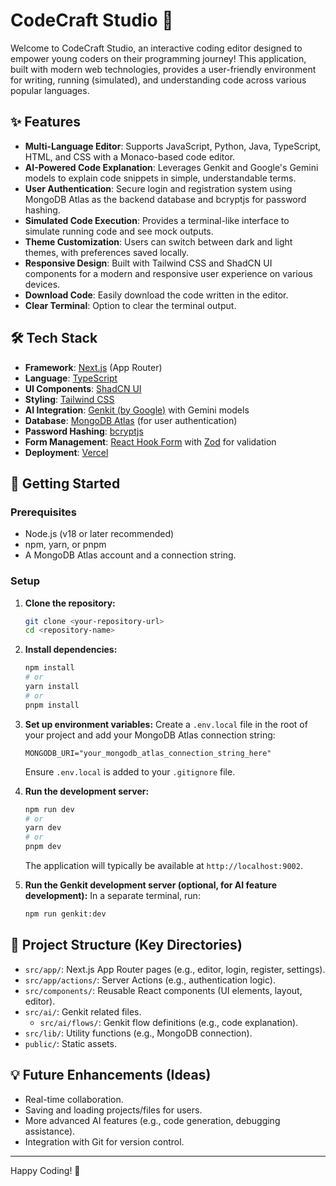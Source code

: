 # CodeCraft Studio 🚀

Welcome to CodeCraft Studio, an interactive coding editor designed to empower young coders on their programming journey! This application, built with modern web technologies, provides a user-friendly environment for writing, running (simulated), and understanding code across various popular languages.

## ✨ Features

*   **Multi-Language Editor**: Supports JavaScript, Python, Java, TypeScript, HTML, and CSS with a Monaco-based code editor.
*   **AI-Powered Code Explanation**: Leverages Genkit and Google's Gemini models to explain code snippets in simple, understandable terms.
*   **User Authentication**: Secure login and registration system using MongoDB Atlas as the backend database and bcryptjs for password hashing.
*   **Simulated Code Execution**: Provides a terminal-like interface to simulate running code and see mock outputs.
*   **Theme Customization**: Users can switch between dark and light themes, with preferences saved locally.
*   **Responsive Design**: Built with Tailwind CSS and ShadCN UI components for a modern and responsive user experience on various devices.
*   **Download Code**: Easily download the code written in the editor.
*   **Clear Terminal**: Option to clear the terminal output.

## 🛠️ Tech Stack

*   **Framework**: [Next.js](https://nextjs.org/) (App Router)
*   **Language**: [TypeScript](https://www.typescriptlang.org/)
*   **UI Components**: [ShadCN UI](https://ui.shadcn.com/)
*   **Styling**: [Tailwind CSS](https://tailwindcss.com/)
*   **AI Integration**: [Genkit (by Google)](https://firebase.google.com/docs/genkit) with Gemini models
*   **Database**: [MongoDB Atlas](https://www.mongodb.com/cloud/atlas) (for user authentication)
*   **Password Hashing**: [bcryptjs](https://www.npmjs.com/package/bcryptjs)
*   **Form Management**: [React Hook Form](https://react-hook-form.com/) with [Zod](https://zod.dev/) for validation
*   **Deployment**: [Vercel](https://vercel.com/)

## 🚀 Getting Started

### Prerequisites

*   Node.js (v18 or later recommended)
*   npm, yarn, or pnpm
*   A MongoDB Atlas account and a connection string.

### Setup

1.  **Clone the repository:**
    ```bash
    git clone <your-repository-url>
    cd <repository-name>
    ```

2.  **Install dependencies:**
    ```bash
    npm install
    # or
    yarn install
    # or
    pnpm install
    ```

3.  **Set up environment variables:**
    Create a `.env.local` file in the root of your project and add your MongoDB Atlas connection string:
    ```env
    MONGODB_URI="your_mongodb_atlas_connection_string_here"
    ```
    Ensure `.env.local` is added to your `.gitignore` file.

4.  **Run the development server:**
    ```bash
    npm run dev
    # or
    yarn dev
    # or
    pnpm dev
    ```
    The application will typically be available at `http://localhost:9002`.

5.  **Run the Genkit development server (optional, for AI feature development):**
    In a separate terminal, run:
    ```bash
    npm run genkit:dev
    ```

## 📄 Project Structure (Key Directories)

*   `src/app/`: Next.js App Router pages (e.g., editor, login, register, settings).
*   `src/app/actions/`: Server Actions (e.g., authentication logic).
*   `src/components/`: Reusable React components (UI elements, layout, editor).
*   `src/ai/`: Genkit related files.
    *   `src/ai/flows/`: Genkit flow definitions (e.g., code explanation).
*   `src/lib/`: Utility functions (e.g., MongoDB connection).
*   `public/`: Static assets.

## 💡 Future Enhancements (Ideas)

*   Real-time collaboration.
*   Saving and loading projects/files for users.
*   More advanced AI features (e.g., code generation, debugging assistance).
*   Integration with Git for version control.

---

Happy Coding! 🎉
